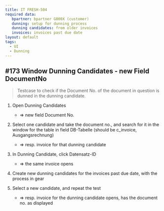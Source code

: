 ```yaml
---
title: IT FRESH-504
required data:
   bpartner: bpartner G000X (customer)
   dunning: setup for dunning process
   dunning candidates: from older invoices
   invoices: invoices past due date
layout: default
tags:
  - UI
  - Dunning
---
```

## #173 Window Dunning Candidates - new Field DocumentNo

> Testcase to check if the Document No. of the document
> in question is dunned in the dunning candidate.

1. Open Dunning Candidates
	* => new field Document No.
	
1. Select one candidate and take the document no., and search for it in the window for the table in field DB-Tabelle (should be c_invoice, Ausgangsrechnung)
	* => resp. invoice for that dunning candidate
	
1. In Dunning Candidate, click Datensatz-ID
	* => the same invoice opens
	
1. Create new dunning candidates for the invoices past due date, with the process in gear

1. Select a new candidate, and repeat the test
	* => resp. invoice for the dunning candidate opens, has the document no. as displayed

